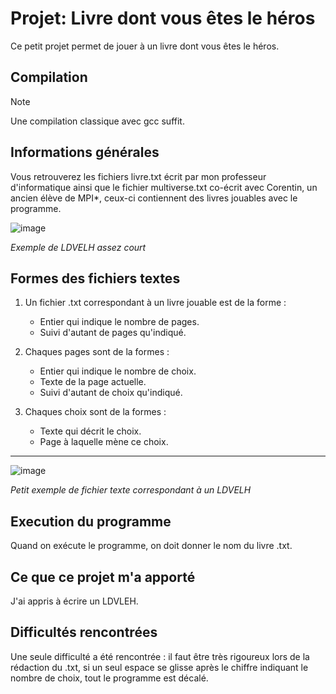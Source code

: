 # Projet: Livre dont vous êtes le héros
Ce petit projet permet de jouer à un livre dont vous êtes le héros.

## Compilation
> [!NOTE]
>Une compilation classique avec gcc suffit.

## Informations générales

Vous retrouverez les fichiers livre.txt écrit par mon professeur d'informatique ainsi que le fichier multiverse.txt co-écrit avec Corentin, un ancien élève de MPI*, ceux-ci contiennent des livres jouables avec le programme.

![image](https://github.com/user-attachments/assets/cf822eb5-8142-42d6-8cae-551bce6e6eb4)

*Exemple de LDVELH assez court*


## Formes des fichiers textes

1. Un fichier .txt correspondant à un livre jouable est de la forme : 
   - Entier qui indique le nombre de pages.
   - Suivi d'autant de pages qu'indiqué.

2. Chaques pages sont de la formes : 
   - Entier qui indique le nombre de choix.
   - Texte de la page actuelle.
   - Suivi d'autant de choix qu'indiqué.

3. Chaques choix sont de la formes :
   - Texte qui décrit le choix.
   - Page à laquelle mène ce choix.

--------------------------------

![image](https://github.com/user-attachments/assets/06473e11-8d1b-4084-8a25-50c0d512a4af)

*Petit exemple de fichier texte correspondant à un LDVELH*


## Execution du programme

Quand on exécute le programme, on doit donner le nom du livre .txt.

## Ce que ce projet m'a apporté

J'ai appris à écrire un LDVLEH.

## Difficultés rencontrées

Une seule difficulté a été rencontrée : il faut être très rigoureux lors de la rédaction du .txt, si un seul espace se glisse après le chiffre indiquant le nombre de choix, tout le programme est décalé.
